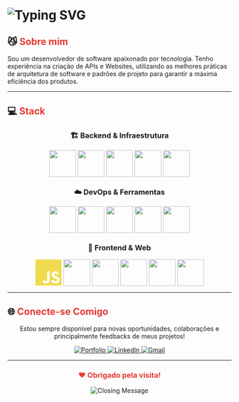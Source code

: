 # <div align="center">
  <h1>
    <img src="https://readme-typing-svg.herokuapp.com?font=Fira+Code&size=35&duration=3000&pause=1000&color=E53935&center=true&vCenter=true&width=600&height=70&lines=Hello%2C+I'm+Brendo+Almeida;Desenvolvedor+Fullstack;" alt="Typing SVG" />
  </h1>
  
</div>

## 😼 <span style="color:#E53935">**Sobre mim**</span>

Sou um desenvolvedor de software apaixonado por tecnologia. Tenho experiência na criação de APIs e Websites, utilizando as melhores práticas de arquitetura de software e padrões de projeto para garantir a máxima eficiência dos produtos.

---

## 💻 <span style="color:#E53935">**Stack**</span>

<div align="center">
  
### 🏗️ Backend & Infraestrutura
<div style="display: inline_block">
  <img align="center" height="60" width="60" src="https://cdn.jsdelivr.net/gh/devicons/devicon@latest/icons/java/java-original.svg">
  <img align="center" height="60" width="60" src="https://cdn.jsdelivr.net/gh/devicons/devicon@latest/icons/spring/spring-original.svg">
  <img align="center" height="60" width="60" src="https://cdn.jsdelivr.net/gh/devicons/devicon@latest/icons/postgresql/postgresql-original.svg"> 
  <img align="center" height="60" width="60" src="https://cdn.jsdelivr.net/gh/devicons/devicon@latest/icons/mysql/mysql-plain-wordmark.svg" />
  <img align="center" height="60" width="60" src="https://img.icons8.com/?size=100&id=rHpveptSuwDz&format=png&color=E53935" />
</div>

### ☁️ DevOps & Ferramentas
<div style="display: inline_block">
  <img align="center" height="60" width="60" src="https://cdn.jsdelivr.net/gh/devicons/devicon@latest/icons/docker/docker-original-wordmark.svg" />
  <img align="center" height="60" width="60" src="https://cdn.jsdelivr.net/gh/devicons/devicon@latest/icons/kubernetes/kubernetes-original.svg" />
  <img align="center" height="60" width="60" src="https://cdn.jsdelivr.net/gh/devicons/devicon@latest/icons/postman/postman-original.svg" />
  <img align="center" height="60" width="60" src="https://cdn.jsdelivr.net/gh/devicons/devicon@latest/icons/amazonwebservices/amazonwebservices-original-wordmark.svg">
  <img align="center" height="60" width="60" src="https://cdn.jsdelivr.net/gh/devicons/devicon@latest/icons/gitlab/gitlab-original.svg">

</div>

### 🎨 Frontend & Web
<div style="display: inline_block">
  <img align="center" height="60" width="60" src="https://raw.githubusercontent.com/devicons/devicon/master/icons/javascript/javascript-plain.svg">
  <img align="center" height="60" width="60" src="https://cdn.jsdelivr.net/gh/devicons/devicon@latest/icons/typescript/typescript-original.svg">
  <img align="center" height="60" width="60" src="https://cdn.jsdelivr.net/gh/devicons/devicon@latest/icons/angular/angular-original.svg">
  <img align="center" height="60" width="60" src="https://cdn.jsdelivr.net/gh/devicons/devicon@latest/icons/nodejs/nodejs-original-wordmark.svg">
  <img align="center" height="60" width="60" src="https://cdn.jsdelivr.net/gh/devicons/devicon@latest/icons/html5/html5-original.svg">
  <img align="center" height="60" width="60" src="https://cdn.jsdelivr.net/gh/devicons/devicon@latest/icons/css3/css3-original.svg">           
</div>

</div>

---

## 🌐 <span style="color:#E53935">**Conecte-se Comigo**</span>

<div align="center">
  
Estou sempre disponível para novas oportunidades, colaborações e principalmente feedbacks de meus projetos!

<p align="center">
  <a href="https://brendoal.github.io/" target="_blank">
    <img src="https://img.shields.io/badge/🌐_Portfolio-E53935?style=for-the-badge&logo=github&logoColor=white" alt="Portfolio"/>
  </a>
  <a href="https://www.linkedin.com/in/brendoalmeidalk/" target="_blank">
    <img src="https://img.shields.io/badge/LinkedIn-E53935?style=for-the-badge&logo=linkedin&logoColor=white" alt="LinkedIn"/>
  </a>
  <a href="mailto:Brendoalmeidalk@gmail.com" target="_blank">
    <img src="https://img.shields.io/badge/Gmail-0D1117?style=for-the-badge&logo=gmail&logoColor=E53935" alt="Gmail"/>
  </a>
</p>

</div>

---

<div align="center">
  
  <h3 style="color:#E53935">❤️ Obrigado pela visita!</h3>
  <img src="https://readme-typing-svg.herokuapp.com?font=Fira+Code&size=20&duration=2000&pause=1000&color=E53935&center=true&vCenter=true&width=500&height=50&lines=Vamos+construir+algo+incr%C3%ADvel+juntos!;Let's+build+something+amazing+together!" alt="Closing Message" />
</div>
